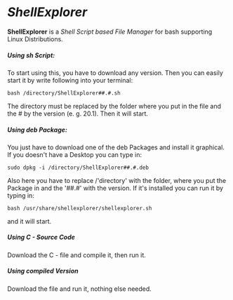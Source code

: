# *ShellExplorer*

**ShellExplorer** is a *Shell Script based File Manager* for bash supporting Linux Distributions.

##### ***Using sh Script:*** 

To start using this, you have to download any version. Then you can easily start it by write following into your terminal:

`bash /directory/ShellExplorer##.#.sh`

The directory must be replaced by the folder where you put in the   file and the # by the version (e. g. 20.1). Then it will start.

##### *Using deb Package:* 

You just have to download one of the deb Packages and install it graphical.
If you doesn't have a Desktop you can type in:

`sudo dpkg -i /directory/ShellExplorer##.#.deb` 

Also here you have to replace /'directory' with the folder, where you put the Package in and the '##.#' with the version. 
If it's installed you can run it by typing in:

`bash /usr/share/shellexplorer/shellexplorer.sh` 

and it will start.

##### *Using C - Source Code*

Download the C - file and compile it, then run it.

##### *Using compiled Version*

Download the file and run it, nothing else needed.
